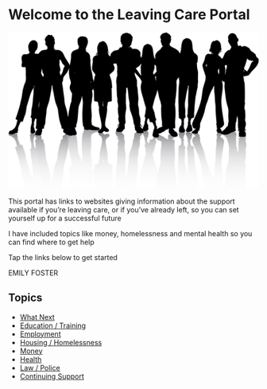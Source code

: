 # Welcome to the Leaving Care Portal

![Leaving Care Image](./40366.jpg)


This portal has links to websites giving information about the support available if you’re leaving care, or if you’ve already left, so you can set yourself up for a successful future

I have included topics like money, homelessness and mental health so you can find where to get help

Tap the links below to get started

EMILY FOSTER

## Topics

* [What Next](What-Next.md)
* [Education / Training](Education.md)
* [Employment](Employment.md)
* [Housing / Homelessness](Housing.md)
* [Money](Money.md)
* [Health](Health.md)
* [Law / Police](Law.md)
* [Continuing Support](ContinuuingSupport.md)
